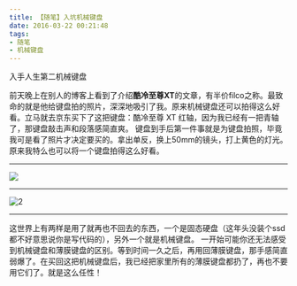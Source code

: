 ```yaml
---
title: 【随笔】入坑机械键盘
date: 2016-03-22 00:21:48
tags:
- 随笔
- 机械键盘
---
```

入手人生第二机械键盘
<!-- more -->
前天晚上在别人的博客上看到了介绍**酷冷至尊XT**的文章，有半价filco之称。最致命的就是他给键盘拍的照片，深深地吸引了我。原来机械键盘还可以拍得这么好看。立马就去京东买下了这把键盘：酷冷至尊 XT 红轴，因为我已经有一把青轴了，那键盘敲击声和段落感简直爽。
键盘到手后第一件事就是为键盘拍照，毕竟我可是看了照片才决定要买的。拿出单反，换上50mm的镜头，打上黄色的灯光。原来我特么也可以将一个键盘拍得这么好看。


----------------------------
![](http://7xr6yj.com1.z0.glb.clouddn.com/hexo_keyboard-1.jpg)


----------------------------
![2](http://7xr6yj.com1.z0.glb.clouddn.com/hexo_keyboard-2.jpg)


----------------------------
这世界上有两样是用了就再也不回去的东西，一个是固态硬盘（这年头没装个ssd都不好意思说你是写代码的），另外一个就是机械键盘。
一开始可能你还无法感受到机械键盘和薄膜键盘的区别。等到时间一久之后，再用回薄膜键盘，那手感简直弱爆了。在买回这把机械键盘后，我已经把家里所有的薄膜键盘都扔了，再也不要用它们了。就是这么任性！


